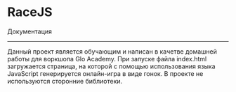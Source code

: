 # RaceJS
Документация
_______________________________________
Данный проект является обучающим и написан в качетве домашней работы для воркшопа Glo Academy.
При запуске файла index.html загружается страница, на которой с помощью использования языка JavaScript генерируется онлайн-игра в виде гонок.
В проекте не используются сторонние библиотеки.
